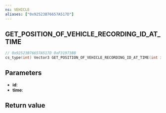 ```yaml
---
ns: VEHICLE
aliases: ["0x92523B76657A517D"]
---
```

## GET_POSITION_OF_VEHICLE_RECORDING_ID_AT_TIME

```c
// 0x92523B76657A517D 0xF31973BB
cs_type(int) Vector3 GET_POSITION_OF_VEHICLE_RECORDING_ID_AT_TIME(int id, float time);
```

## Parameters
* **id**: 
* **time**: 

## Return value

